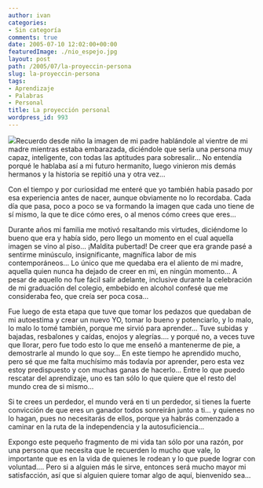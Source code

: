 ```yaml
---
author: ivan
categories:
- Sin categoría
comments: true
date: 2005-07-10 12:02:00+00:00
featuredImage: ./nio_espejo.jpg
layout: post
path: /2005/07/la-proyeccin-persona
slug: la-proyeccin-persona
tags:
- Aprendizaje
- Palabras
- Personal
title: La proyección personal
wordpress_id: 993
---
```


[![](https://photos1.blogger.com/blogger/5311/455/320/ni%3F%3Fo_espejo.jpg)](http://photos1.blogger.com/blogger/5311/455/1600/ni%3F%3Fo_espejo.jpg)Recuerdo desde niño la imagen de mi padre hablándole al vientre de mi madre mientras estaba embarazada, diciéndole que sería una persona muy capaz, inteligente, con todas las aptitudes para sobresalir... No entendía porqué le hablaba así a mi futuro hermanito, luego vinieron mis demás hermanos y la historia se repitió una y otra vez...

Con el tiempo y por curiosidad me enteré que yo también había pasado por esa experiencia antes de nacer, aunque obviamente no lo recordaba. Cada día que pasa, poco a poco se va formando la imagen que cada uno tiene de sí mismo, la que te dice cómo eres, o al menos cómo crees que eres...

Durante años mi familia me motivó resaltando mis virtudes, diciéndome lo bueno que era y había sido, pero llego un momento en el cual aquella imagen se vino al piso... ¡Maldita pubertad! De creer que era grande pasé a sentirme minúsculo, insignificante, magnífica labor de mis contemporáneos... Lo único que me quedaba era el aliento de mi madre, aquella quien nunca ha dejado de creer en mi, en ningún momento... A pesar de aquello no fue fácil salir adelante, inclusive durante la celebración de mi graduación del colegio, embebido en alcohol confesé que me consideraba feo, que creía ser poca cosa...

Fue luego de esta etapa que tuve que tomar los pedazos que quedaban de mi autoestima y crear un nuevo YO, tomar lo bueno y potenciarlo, y lo malo, lo malo lo tomé también, porque me sirvió para aprender... Tuve subidas y bajadas, resbalones y caídas, enojos y alegrías.... y porqué no, a veces tuve que llorar, pero fue todo esto lo que me enseñó a mantenerme de pie, a demostrarle al mundo lo que soy... En este tiempo he aprendido mucho, pero sé que me falta muchísimo más todavía por aprender, pero esta vez estoy predispuesto y con muchas ganas de hacerlo... Entre lo que puedo rescatar del aprendizaje, uno es tan sólo lo que quiere que el resto del mundo crea de si mismo...

Si te crees un perdedor, el mundo verá en ti un perdedor, si tienes la fuerte convicción de que eres un ganador todos sonreirán junto a ti... y quienes no lo hagan, pues no necesitarás de ellos, porque ya habrás comenzado a caminar en la ruta de la independencia y la autosuficiencia...

Expongo este pequeño fragmento de mi vida tan sólo por una razón, por una persona que necesita que le recuerden lo mucho que vale, lo importante que es en la vida de quienes le rodean y lo que puede lograr con voluntad.... Pero si a alguien más le sirve, entonces será mucho mayor mi satisfacción, así que si alguien quiere tomar algo de aquí, bienvenido sea...
